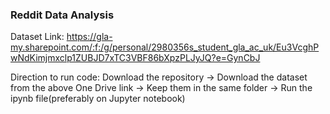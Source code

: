 ### Reddit Data Analysis

Dataset Link: https://gla-my.sharepoint.com/:f:/g/personal/2980356s_student_gla_ac_uk/Eu3VcghPwNdKimjmxclp1ZUBJD7xTC3VBF86bXpzPLJyJQ?e=GynCbJ

Direction to run code: 
Download the repository -> Download the dataset from the above One Drive link -> Keep them in the same folder -> Run the ipynb file(preferably on Jupyter notebook)
